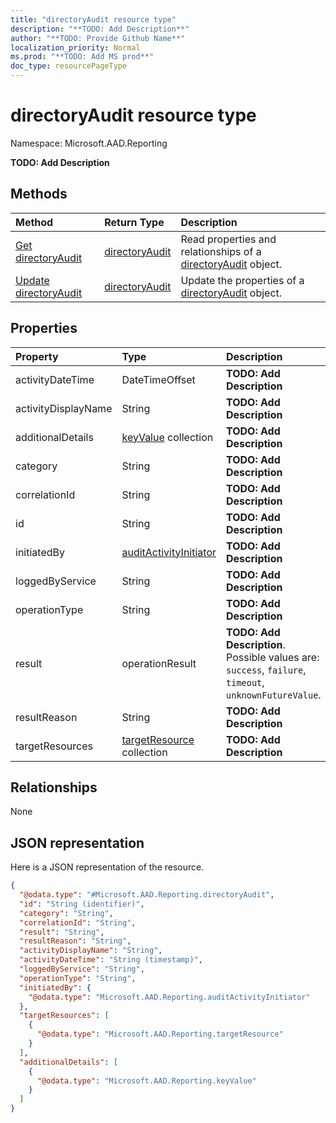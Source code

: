 ```yaml
---
title: "directoryAudit resource type"
description: "**TODO: Add Description**"
author: "**TODO: Provide Github Name**"
localization_priority: Normal
ms.prod: "**TODO: Add MS prod**"
doc_type: resourcePageType
---
```


# directoryAudit resource type


Namespace: Microsoft.AAD.Reporting

**TODO: Add Description**

## Methods
|Method|Return Type|Description|
|:---|:---|:---|
|[Get directoryAudit](../api/microsoft.aad.reporting-directoryaudit-get.md)|[directoryAudit](../resources/microsoft.aad.reporting-directoryaudit.md)|Read properties and relationships of a [directoryAudit](../resources/microsoft.aad.reporting-directoryaudit.md) object.|
|[Update directoryAudit](../api/microsoft.aad.reporting-directoryaudit-update.md)|[directoryAudit](../resources/microsoft.aad.reporting-directoryaudit.md)|Update the properties of a [directoryAudit](../resources/microsoft.aad.reporting-directoryaudit.md) object.|

## Properties
|Property|Type|Description|
|:---|:---|:---|
|activityDateTime|DateTimeOffset|**TODO: Add Description**|
|activityDisplayName|String|**TODO: Add Description**|
|additionalDetails|[keyValue](../resources/microsoft.aad.reporting-keyvalue.md) collection|**TODO: Add Description**|
|category|String|**TODO: Add Description**|
|correlationId|String|**TODO: Add Description**|
|id|String|**TODO: Add Description**|
|initiatedBy|[auditActivityInitiator](../resources/microsoft.aad.reporting-auditactivityinitiator.md)|**TODO: Add Description**|
|loggedByService|String|**TODO: Add Description**|
|operationType|String|**TODO: Add Description**|
|result|operationResult|**TODO: Add Description**. Possible values are: `success`, `failure`, `timeout`, `unknownFutureValue`.|
|resultReason|String|**TODO: Add Description**|
|targetResources|[targetResource](../resources/microsoft.aad.reporting-targetresource.md) collection|**TODO: Add Description**|

## Relationships
None

## JSON representation
Here is a JSON representation of the resource.
<!-- {
  "blockType": "resource",
  "keyProperty": "id",
  "@odata.type": "Microsoft.AAD.Reporting.directoryAudit",
  "baseType": "",
  "openType": false
}
-->
``` json
{
  "@odata.type": "#Microsoft.AAD.Reporting.directoryAudit",
  "id": "String (identifier)",
  "category": "String",
  "correlationId": "String",
  "result": "String",
  "resultReason": "String",
  "activityDisplayName": "String",
  "activityDateTime": "String (timestamp)",
  "loggedByService": "String",
  "operationType": "String",
  "initiatedBy": {
    "@odata.type": "Microsoft.AAD.Reporting.auditActivityInitiator"
  },
  "targetResources": [
    {
      "@odata.type": "Microsoft.AAD.Reporting.targetResource"
    }
  ],
  "additionalDetails": [
    {
      "@odata.type": "Microsoft.AAD.Reporting.keyValue"
    }
  ]
}
```


